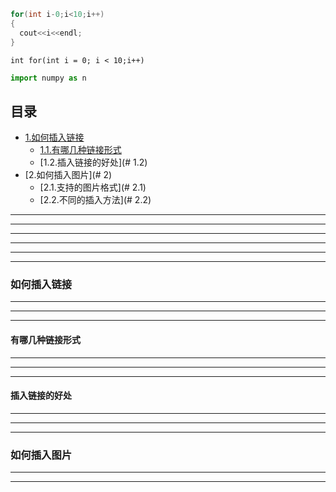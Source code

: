 ```cpp
for(int i-0;i<10;i++)
{
  cout<<i<<endl;
}
```

`int for(int i = 0; i < 10;i++)`


```python
import numpy as n
```


## 目录
* [1.如何插入链接]( #user-content-如何插入链接)
  * [1.1.有哪几种链接形式](#1.1)
  * [1.2.插入链接的好处](# 1.2)
* [2.如何插入图片](# 2)
  * [2.1.支持的图片格式](# 2.1)
  * [2.2.不同的插入方法](# 2.2)

---

---

---

---

---

---

### 如何插入链接

---

---

---

#### 有哪几种链接形式

---

---

---

#### 插入链接的好处

---

---

---

### 如何插入图片

---

---
